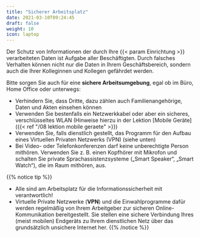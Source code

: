 ```yaml
---
title: "Sicherer Arbeitsplatz"
date: 2021-03-10T09:24:45
draft: false
weight: 10
icon: laptop
---
```

Der Schutz von Informationen der durch Ihre {{< param Einrichtung >}} verarbeiteten Daten ist Aufgabe aller Beschäftigten. Durch falsches Verhalten können nicht nur die Daten in Ihrem Geschäftsbereich, sondern auch die Ihrer Kolleginnen und Kollegen gefährdet werden.

Bitte sorgen Sie auch für eine **sichere Arbeitsumgebung**, egal ob im Büro, Home Office oder unterwegs:
- Verhindern Sie, dass Dritte, dazu zählen auch Familienangehörige, Daten und Akten einsehen können
- Verwenden Sie bestenfalls ein Netzwerkkabel oder aber ein sicheres, verschlüsseltes WLAN (Hinweise hierzu in der Lektion [Mobile Geräte]({{< ref "/08 lektion mobile geraete" >}})
- Verwenden Sie, falls dienstlich gestellt, das Programm für den Aufbau eines Virtuellen Privaten Netzwerks (VPN) (siehe unten)
- Bei Video- oder Telefonkonferenzen darf keine unberechtigte Person mithören. Verwenden Sie z. B. einen Kopfhörer mit Mikrofon und schalten Sie private Sprachassistenzsysteme („Smart Speaker“, „Smart Watch“), die im Raum mithören, aus.

{{% notice tip %}}
- Alle sind am Arbeitsplatz für die Informationssicherheit mit verantwortlich!
- Virtuelle Private Netzwerke (**VPN**) und die Einwahlprogramme dafür werden regelmäßig von Ihrem Arbeitgeber zur sicheren Online-Kommunikation bereitgestellt. Sie stellen eine sichere Verbindung Ihres (meist mobilen) Endgeräts zu Ihrem dienstlichen Netz über das grundsätzlich unsichere Internet her.
{{% /notice %}}

